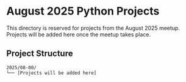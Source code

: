 # August 2025 Python Projects

This directory is reserved for projects from the August 2025 meetup. Projects will be added here once the meetup takes place.

## Project Structure

```
2025/08-00/
└── [Projects will be added here]
```
